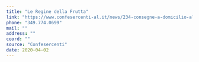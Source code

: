 ```yaml
---
title: "Le Regine della Frutta"
link: "https://www.confesercenti-al.it/news/234-consegne-a-domicilio-alessandria-lista-aggiornata-al-26-marzo.html"
phone: "349.774.0699"
mail: ""
address: ""
coord: ""
source: "Confesercenti"
date: 2020-04-02
---
```


